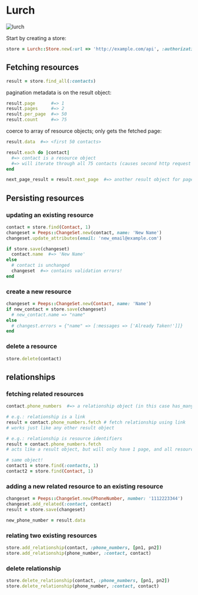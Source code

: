 # Lurch

![lurch](https://cloud.githubusercontent.com/assets/5169/19086498/45d8db2a-8a23-11e6-8739-b37d0d8a6704.gif)

Start by creating a store:

```ruby
store = Lurch::Store.new(:url => 'http://example.com/api', :authorization => "Bearer #{token}")
```

## Fetching resources

```ruby
result = store.find_all(:contacts)
```

pagination metadata is on the result object:

```ruby
result.page      #=> 1
result.pages     #=> 2
result.per_page  #=> 50
result.count     #=> 75
```

coerce to array of resource objects; only gets the fetched page:

```ruby
result.data  #=> <first 50 contacts>
```

```ruby
result.each do |contact|
  #=> contact is a resource object
  #=> will iterate through all 75 contacts (causes second http request when first page is exhausted)
end
```

```ruby
next_page_result = result.next_page  #=> another result object for page 2
```

## Persisting resources

### updating an existing resource

```ruby
contact = store.find(Contact, 1)
changeset = Peeps::ChangeSet.new(contact, name: 'New Name')
changeset.update_attributes(email: 'new_email@example.com')

if store.save(changeset)
  contact.name  #=> 'New Name'
else
  # contact is unchanged
  changeset  #=> contains validation errors!
end
```

### create a new resource

```ruby
changeset = Peeps::ChangeSet.new(Contact, name: 'Name')
if new_contact = store.save(changeset)
  # new_contact.name => "name"
else
  # changest.errors = {"name" => [:messages => ['Already Taken!']]}
end
```

### delete a resource

```ruby
store.delete(contact)
```

## relationships

### fetching related resources

```ruby
contact.phone_numbers  #=> a relationship object (in this case has_many)
```

```ruby
# e.g.: relationship is a link
result = contact.phone_numbers.fetch # fetch relationship using link
# works just like any other result object
```

```ruby
# e.g.: relationship is resource identifiers
result = contact.phone_numbers.fetch
# acts like a result object, but will only have 1 page, and all resources
```

```ruby
# same object!
contact1 = store.find(:contacts, 1)
contact2 = store.find(Contact, 1)
```

### adding a new related resource to an existing resource

```ruby
changeset = Peeps::ChangeSet.new(PhoneNumber, number: '1112223344')
changeset.add_related(:contact, contact)
result = store.save(changeset)

new_phone_number = result.data
```

### relating two existing resources

```ruby
store.add_relationship(contact, :phone_numbers, [pn1, pn2])
store.add_relationship(phone_number, :contact, contact)
```

### delete relationship

```ruby
store.delete_relationship(contact, :phone_numbers, [pn1, pn2])
store.delete_relationship(phone_number, :contact, contact)
```
